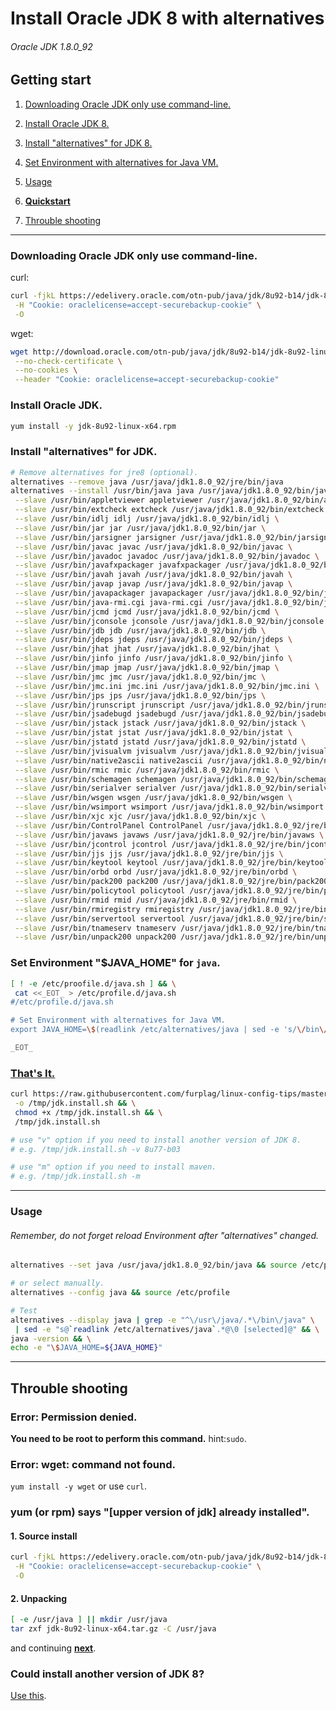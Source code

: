 # Install Oracle JDK 8 with alternatives
###### Oracle JDK 1.8.0_92

## Getting start

1. [Downloading Oracle JDK only use command-line.](#downloading-oracle-jdk-only-use-command-line)

2. [Install Oracle JDK 8.](#install-oracle-jdk)

3. [Install "alternatives" for JDK 8.](#install-alternatives-for-jdk)

4. [Set Environment with alternatives for Java VM.](#set-environment-java_home-for-java)

5. [Usage](#usage)

6. **[Quickstart](#thats-it)**

7. [Throuble shooting](#throuble-shooting)

----

### Downloading Oracle JDK only use command-line.
curl:
```bash
curl -fjkL https://edelivery.oracle.com/otn-pub/java/jdk/8u92-b14/jdk-8u92-linux-x64.rpm \
 -H "Cookie: oraclelicense=accept-securebackup-cookie" \
 -O
```

wget:
```bash
wget http://download.oracle.com/otn-pub/java/jdk/8u92-b14/jdk-8u92-linux-x64.rpm \
 --no-check-certificate \
 --no-cookies \
 --header "Cookie: oraclelicense=accept-securebackup-cookie"
```

### Install Oracle JDK.
```bash
yum install -y jdk-8u92-linux-x64.rpm
```

### Install "alternatives" for JDK.
```bash
# Remove alternatives for jre8 (optional).
alternatives --remove java /usr/java/jdk1.8.0_92/jre/bin/java
alternatives --install /usr/bin/java java /usr/java/jdk1.8.0_92/bin/java 180092 \
 --slave /usr/bin/appletviewer appletviewer /usr/java/jdk1.8.0_92/bin/appletviewer \
 --slave /usr/bin/extcheck extcheck /usr/java/jdk1.8.0_92/bin/extcheck \
 --slave /usr/bin/idlj idlj /usr/java/jdk1.8.0_92/bin/idlj \
 --slave /usr/bin/jar jar /usr/java/jdk1.8.0_92/bin/jar \
 --slave /usr/bin/jarsigner jarsigner /usr/java/jdk1.8.0_92/bin/jarsigner \
 --slave /usr/bin/javac javac /usr/java/jdk1.8.0_92/bin/javac \
 --slave /usr/bin/javadoc javadoc /usr/java/jdk1.8.0_92/bin/javadoc \
 --slave /usr/bin/javafxpackager javafxpackager /usr/java/jdk1.8.0_92/bin/javafxpackager \
 --slave /usr/bin/javah javah /usr/java/jdk1.8.0_92/bin/javah \
 --slave /usr/bin/javap javap /usr/java/jdk1.8.0_92/bin/javap \
 --slave /usr/bin/javapackager javapackager /usr/java/jdk1.8.0_92/bin/javapackager \
 --slave /usr/bin/java-rmi.cgi java-rmi.cgi /usr/java/jdk1.8.0_92/bin/java-rmi.cgi \
 --slave /usr/bin/jcmd jcmd /usr/java/jdk1.8.0_92/bin/jcmd \
 --slave /usr/bin/jconsole jconsole /usr/java/jdk1.8.0_92/bin/jconsole \
 --slave /usr/bin/jdb jdb /usr/java/jdk1.8.0_92/bin/jdb \
 --slave /usr/bin/jdeps jdeps /usr/java/jdk1.8.0_92/bin/jdeps \
 --slave /usr/bin/jhat jhat /usr/java/jdk1.8.0_92/bin/jhat \
 --slave /usr/bin/jinfo jinfo /usr/java/jdk1.8.0_92/bin/jinfo \
 --slave /usr/bin/jmap jmap /usr/java/jdk1.8.0_92/bin/jmap \
 --slave /usr/bin/jmc jmc /usr/java/jdk1.8.0_92/bin/jmc \
 --slave /usr/bin/jmc.ini jmc.ini /usr/java/jdk1.8.0_92/bin/jmc.ini \
 --slave /usr/bin/jps jps /usr/java/jdk1.8.0_92/bin/jps \
 --slave /usr/bin/jrunscript jrunscript /usr/java/jdk1.8.0_92/bin/jrunscript \
 --slave /usr/bin/jsadebugd jsadebugd /usr/java/jdk1.8.0_92/bin/jsadebugd \
 --slave /usr/bin/jstack jstack /usr/java/jdk1.8.0_92/bin/jstack \
 --slave /usr/bin/jstat jstat /usr/java/jdk1.8.0_92/bin/jstat \
 --slave /usr/bin/jstatd jstatd /usr/java/jdk1.8.0_92/bin/jstatd \
 --slave /usr/bin/jvisualvm jvisualvm /usr/java/jdk1.8.0_92/bin/jvisualvm \
 --slave /usr/bin/native2ascii native2ascii /usr/java/jdk1.8.0_92/bin/native2ascii \
 --slave /usr/bin/rmic rmic /usr/java/jdk1.8.0_92/bin/rmic \
 --slave /usr/bin/schemagen schemagen /usr/java/jdk1.8.0_92/bin/schemagen \
 --slave /usr/bin/serialver serialver /usr/java/jdk1.8.0_92/bin/serialver \
 --slave /usr/bin/wsgen wsgen /usr/java/jdk1.8.0_92/bin/wsgen \
 --slave /usr/bin/wsimport wsimport /usr/java/jdk1.8.0_92/bin/wsimport \
 --slave /usr/bin/xjc xjc /usr/java/jdk1.8.0_92/bin/xjc \
 --slave /usr/bin/ControlPanel ControlPanel /usr/java/jdk1.8.0_92/jre/bin/ControlPanel \
 --slave /usr/bin/javaws javaws /usr/java/jdk1.8.0_92/jre/bin/javaws \
 --slave /usr/bin/jcontrol jcontrol /usr/java/jdk1.8.0_92/jre/bin/jcontrol \
 --slave /usr/bin/jjs jjs /usr/java/jdk1.8.0_92/jre/bin/jjs \
 --slave /usr/bin/keytool keytool /usr/java/jdk1.8.0_92/jre/bin/keytool \
 --slave /usr/bin/orbd orbd /usr/java/jdk1.8.0_92/jre/bin/orbd \
 --slave /usr/bin/pack200 pack200 /usr/java/jdk1.8.0_92/jre/bin/pack200 \
 --slave /usr/bin/policytool policytool /usr/java/jdk1.8.0_92/jre/bin/policytool \
 --slave /usr/bin/rmid rmid /usr/java/jdk1.8.0_92/jre/bin/rmid \
 --slave /usr/bin/rmiregistry rmiregistry /usr/java/jdk1.8.0_92/jre/bin/rmiregistry \
 --slave /usr/bin/servertool servertool /usr/java/jdk1.8.0_92/jre/bin/servertool \
 --slave /usr/bin/tnameserv tnameserv /usr/java/jdk1.8.0_92/jre/bin/tnameserv \
 --slave /usr/bin/unpack200 unpack200 /usr/java/jdk1.8.0_92/jre/bin/unpack200
```

### Set Environment "$JAVA_HOME" for `java`.
```bash
[ ! -e /etc/proofile.d/java.sh ] && \
 cat <<_EOT_ > /etc/profile.d/java.sh
#/etc/profile.d/java.sh

# Set Environment with alternatives for Java VM.
export JAVA_HOME=\$(readlink /etc/alternatives/java | sed -e 's/\/bin\/java//g')

_EOT_
```
### [That's It.](jdk.install.sh)
```bash
curl https://raw.githubusercontent.com/furplag/linux-config-tips/master/rhel/java/jdk.install.sh \
 -o /tmp/jdk.install.sh && \
 chmod +x /tmp/jdk.install.sh && \
 /tmp/jdk.install.sh

# use "v" option if you need to install another version of JDK 8.
# e.g. /tmp/jdk.install.sh -v 8u77-b03

# use "m" option if you need to install maven. 
# e.g. /tmp/jdk.install.sh -m
```
---

### Usage
###### Remember, do not forget reload Environment after "alternatives" changed.
```bash
alternatives --set java /usr/java/jdk1.8.0_92/bin/java && source /etc/profile

# or select manually.
alternatives --config java && source /etc/profile

# Test
alternatives --display java | grep -e "^\/usr\/java/.*\/bin\/java" \
 | sed -e "s@`readlink /etc/alternatives/java`.*@\0 [selected]@" && \
java -version && \
echo -e "\$JAVA_HOME=${JAVA_HOME}"
```
---

## Throuble shooting

### Error: Permission denied.
**You need to be root to perform this command.** hint:`sudo`.

### Error: wget: command not found.
`yum install -y wget` or use `curl`.

### yum (or rpm) says "[upper version of jdk] already installed".
#### 1. Source install
```bash
curl -fjkL https://edelivery.oracle.com/otn-pub/java/jdk/8u92-b14/jdk-8u92-linux-x64.tar.gz \
 -H "Cookie: oraclelicense=accept-securebackup-cookie" \
 -O
```
#### 2. Unpacking
```bash
[ -e /usr/java ] || mkdir /usr/java
tar zxf jdk-8u92-linux-x64.tar.gz -C /usr/java
```
and continuing **[next](#install-alternatives-for-jdk)**.

### Could install another version of JDK 8?
[Use this](jdk.install.sh).
